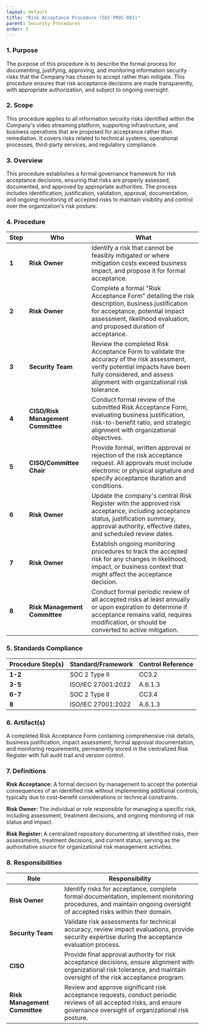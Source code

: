 ```yaml
---
layout: default
title: "Risk Acceptance Procedure (SEC-PROC-003)"
parent: Security Procedures
order: 3
---
```


### 1. Purpose

The purpose of this procedure is to describe the formal process for documenting, justifying, approving, and monitoring information security risks that the Company has chosen to accept rather than mitigate. This procedure ensures that risk acceptance decisions are made transparently, with appropriate authorization, and subject to ongoing oversight.

### 2. Scope

This procedure applies to all information security risks identified within the Company's video streaming platform, supporting infrastructure, and business operations that are proposed for acceptance rather than remediation. It covers risks related to technical systems, operational processes, third-party services, and regulatory compliance.

### 3. Overview

This procedure establishes a formal governance framework for risk acceptance decisions, ensuring that risks are properly assessed, documented, and approved by appropriate authorities. The process includes identification, justification, validation, approval, documentation, and ongoing monitoring of accepted risks to maintain visibility and control over the organization's risk posture.

### 4. Procedure

| **Step** | **Who** | **What** |
| -------- | -------- | -------- |
| **1** | **Risk Owner** | Identify a risk that cannot be feasibly mitigated or where mitigation costs exceed business impact, and propose it for formal acceptance. |
| **2** | **Risk Owner** | Complete a formal "Risk Acceptance Form" detailing the risk description, business justification for acceptance, potential impact assessment, likelihood evaluation, and proposed duration of acceptance. |
| **3** | **Security Team** | Review the completed Risk Acceptance Form to validate the accuracy of the risk assessment, verify potential impacts have been fully considered, and assess alignment with organizational risk tolerance. |
| **4** | **CISO/Risk Management Committee** | Conduct formal review of the submitted Risk Acceptance Form, evaluating business justification, risk-to-benefit ratio, and strategic alignment with organizational objectives. |
| **5** | **CISO/Committee Chair** | Provide formal, written approval or rejection of the risk acceptance request. All approvals must include electronic or physical signature and specify acceptance duration and conditions. |
| **6** | **Risk Owner** | Update the company's central Risk Register with the approved risk acceptance, including acceptance status, justification summary, approval authority, effective dates, and scheduled review dates. |
| **7** | **Risk Owner** | Establish ongoing monitoring procedures to track the accepted risk for any changes in likelihood, impact, or business context that might affect the acceptance decision. |
| **8** | **Risk Management Committee** | Conduct formal periodic review of all accepted risks at least annually or upon expiration to determine if acceptance remains valid, requires modification, or should be converted to active mitigation. |

### 5. Standards Compliance

| **Procedure Step(s)** | **Standard/Framework** | **Control Reference** |
| --------------------- | ---------------------- | --------------------- |
| **1-2** | SOC 2 Type II | CC3.2 |
| **3-5** | ISO/IEC 27001:2022 | A.6.1.3 |
| **6-7** | SOC 2 Type II | CC3.4 |
| **8** | ISO/IEC 27001:2022 | A.6.1.3 |

### 6. Artifact(s)

A completed Risk Acceptance Form containing comprehensive risk details, business justification, impact assessment, formal approval documentation, and monitoring requirements, permanently stored in the centralized Risk Register with full audit trail and version control.

### 7. Definitions

**Risk Acceptance:** A formal decision by management to accept the potential consequences of an identified risk without implementing additional controls, typically due to cost-benefit considerations or technical constraints.

**Risk Owner:** The individual or role responsible for managing a specific risk, including assessment, treatment decisions, and ongoing monitoring of risk status and impact.

**Risk Register:** A centralized repository documenting all identified risks, their assessments, treatment decisions, and current status, serving as the authoritative source for organizational risk management activities.

### 8. Responsibilities

| **Role** | **Responsibility** |
| -------- | -------- |
| **Risk Owner** | Identify risks for acceptance, complete formal documentation, implement monitoring procedures, and maintain ongoing oversight of accepted risks within their domain. |
| **Security Team** | Validate risk assessments for technical accuracy, review impact evaluations, provide security expertise during the acceptance evaluation process. |
| **CISO** | Provide final approval authority for risk acceptance decisions, ensure alignment with organizational risk tolerance, and maintain oversight of the risk acceptance program. |
| **Risk Management Committee** | Review and approve significant risk acceptance requests, conduct periodic reviews of all accepted risks, and ensure governance oversight of organizational risk posture. |
